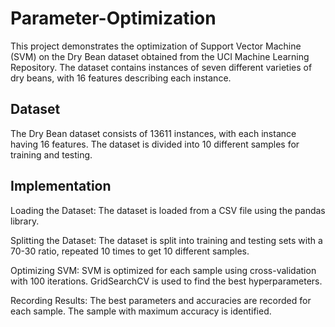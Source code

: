 # Parameter-Optimization

This project demonstrates the optimization of Support Vector Machine (SVM) on the Dry Bean dataset obtained from the UCI Machine Learning Repository. The dataset contains instances of seven different varieties of dry beans, with 16 features describing each instance.

## Dataset 
The Dry Bean dataset consists of 13611 instances, with each instance having 16 features. The dataset is divided into 10 different samples for training and testing.

## Implementation
Loading the Dataset: The dataset is loaded from a CSV file using the pandas library.

Splitting the Dataset: The dataset is split into training and testing sets with a 70-30 ratio, repeated 10 times to get 10 different samples.

Optimizing SVM: SVM is optimized for each sample using cross-validation with 100 iterations. GridSearchCV is used to find the best hyperparameters.

Recording Results: The best parameters and accuracies are recorded for each sample. The sample with maximum accuracy is identified.


